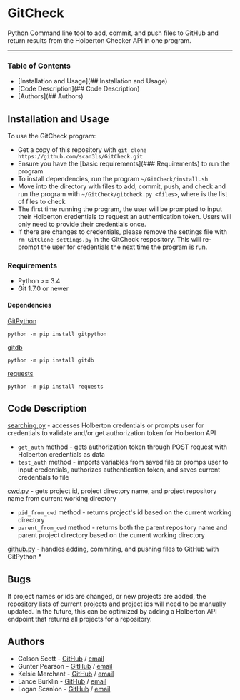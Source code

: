 # GitCheck

Python Command line tool to add, commit, and push files to GitHub and return results from the Holberton Checker API in one program.

---
### Table of Contents
* [Installation and Usage](## Installation and Usage)
* [Code Description](## Code Description)
* [Authors](## Authors)

## Installation and Usage
To use the GitCheck program:
* Get a copy of this repository with `git clone https://github.com/scan3ls/GitCheck.git`
* Ensure you have the [basic requirements](### Requirements) to run the program
* To install dependencies, run the program `~/GitCheck/install.sh`
* Move into the directory with files to add, commit, push, and check and run the program with `~/GitCheck/gitcheck.py <files>`, where <files> is the list of files to check
* The first time running the program, the user will be prompted to input their Holberton credentials to request an authentication token. Users will only need to provide their credentials once.
* If there are changes to credentials, please remove the settings file with `rm GitClone_settings.py` in the GitCheck respository. This will re-prompt the user for credentials the next time the program is run.

### Requirements
- Python >= 3.4
- Git 1.7.0 or newer

#### Dependencies

[GitPython](https://gitpython.readthedocs.io/en/stable/)

    python -m pip install gitpython

[gitdb](https://pypi.org/project/gitdb/)

    python -m pip install gitdb

[requests](https://requests.readthedocs.io/en/master/)

    python -m pip install requests


## Code Description
[searching.py](/searching.py) - accesses Holberton credentials or prompts user for credentials to validate and/or get authorization token for Holberton API
* `get_auth` method - gets authorization token through POST request with Holberton credentials as data
* `test_auth` method - imports variables from saved file or promps user to input credentials, authorizes authentication token, and saves current credentials to file

[cwd.py](/cwd.py) - gets project id, project directory name, and project repository name from current working directory
* `pid_from_cwd` method - returns project's id based on the current working directory
* `parent_from_cwd` method - returns both the parent repository name and parent project directory based on the current working directory

[github.py](/github.py) - handles adding, commiting, and pushing files to GitHub with GitPython
* 

## Bugs
If project names or ids are changed, or new projects are added, the repository lists of current projects and project ids will need to be manually updated. In the future, this can be optimized by adding a Holberton API endpoint that returns all projects for a repository.

## Authors
* Colson Scott - [GitHub](https://github.com/octopusHugz) / [email](colson.scott@holbertonschool.com)
* Gunter Pearson - [GitHub](https://github.com/GunterPearson) / [email](gunter.pearson@holbertonschool.com)
* Kelsie Merchant - [GitHub](https://github.com/kmerchan) / [email](kelsie.merchant@holbertonschool.com)
* Lance Burklin - [GitHub](https://github.com/Lancewburklin) / [email](lance.burklin@holbertonschool.com)
* Logan Scanlon - [GitHub](https://github.com/scan3ls) / [email](logan.scanlon@holbertonschool.com)
